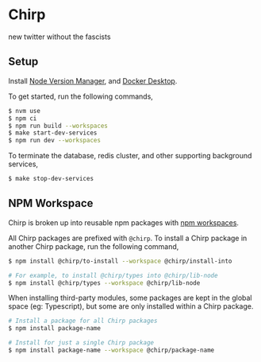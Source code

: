 # Chirp

new twitter without the fascists

## Setup

Install [Node Version Manager](https://github.com/nvm-sh/nvm), and [Docker Desktop](https://www.docker.com/products/docker-desktop/).

To get started, run the following commands,

```sh
$ nvm use
$ npm ci
$ npm run build --workspaces
$ make start-dev-services
$ npm run dev --workspaces
```

To terminate the database, redis cluster, and other supporting background services,

```sh
$ make stop-dev-services
```

## NPM Workspace

Chirp is broken up into reusable npm packages with [npm workspaces](https://docs.npmjs.com/cli/v9/using-npm/workspaces).

All Chirp packages are prefixed with `@chirp`. To install a Chirp package in another Chirp package, run the following command,

```sh
$ npm install @chirp/to-install --workspace @chirp/install-into

# For example, to install @chirp/types into @chirp/lib-node
$ npm install @chirp/types --workspace @chirp/lib-node
```

When installing third-party modules, some packages are kept in the global space (eg: Typescript), but some are only installed within a Chirp package.

```sh
# Install a package for all Chirp packages
$ npm install package-name

# Install for just a single Chirp package
$ npm install package-name --workspace @chirp/package-name
```
